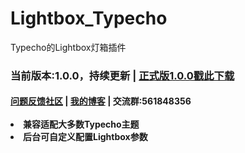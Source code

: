 # Lightbox_Typecho
Typecho的Lightbox灯箱插件

<h3>当前版本:1.0.0，持续更新 | <a href="https://github.com/whitebearcode/Lightbox_Typecho/releases/download/1.0.0/Lightbox_v1.0.0.zip">正式版1.0.0戳此下载</h3>
<h4><a href="https://support.qq.com/products/314782">问题反馈社区</a> | <a href="https://www.coder-bear.com">我的博客</a> | 交流群:561848356
  <br><br>
<li>兼容适配大多数Typecho主题</li>
<li>后台可自定义配置Lightbox参数</li>

